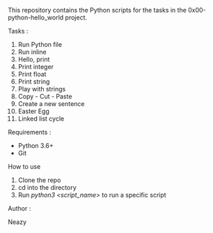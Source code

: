 This repository contains the Python scripts for the tasks in the 0x00-python-hello_world project.

Tasks : 

1. Run Python file
2. Run inline
3. Hello, print
4. Print integer
5. Print float
6. Print string
7. Play with strings
8. Copy - Cut - Paste
9. Create a new sentence
10. Easter Egg
11. Linked list cycle

Requirements :

- Python 3.6+
- Git

How to use

1. Clone the  repo
2. cd into the directory
3. Run *python3 <script_name>* to  run a specific script

Author : 

Neazy

